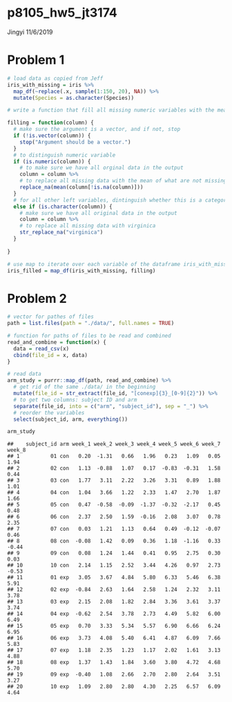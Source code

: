 p8105\_hw5\_jt3174
================
Jingyi
11/6/2019

# Problem 1

``` r
# load data as copied from Jeff
iris_with_missing = iris %>% 
  map_df(~replace(.x, sample(1:150, 20), NA)) %>%
  mutate(Species = as.character(Species))
```

``` r
# write a function that fill all missing numeric variables with the mean of non-missing values and all missing categorical variables with virginica

filling = function(column) {
  # make sure the argument is a vector, and if not, stop
  if (!is.vector(column)) {
    stop("Argument should be a vector.")
  }
  # to distinguish numeric variable 
  if (is.numeric(column)) {
    # to make sure we have all orginal data in the output
    column = column %>% 
    # to replace all missing data with the mean of what are not missing in the vector argument
    replace_na(mean(column[!is.na(column)])) 
  }
  # for all other left variables, dintinguish whether this is a categorical variable
  else if (is.character(column)) {
    # make sure we have all original data in the output
    column = column %>% 
    # to replace all missing data with virginica
    str_replace_na("virginica") 
  }
  
}

# use map to iterate over each variable of the dataframe iris_with_missing with filling function that I just wrote above and return a dataframe called iris_filled
iris_filled = map_df(iris_with_missing, filling)
```

# Problem 2

``` r
# vector for pathes of files
path = list.files(path = "./data/", full.names = TRUE)

# function for paths of files to be read and combined
read_and_combine = function(x) {
  data = read_csv(x)
  cbind(file_id = x, data)
}

# read data
arm_study = purrr::map_df(path, read_and_combine) %>% 
  # get rid of the same ./data/ in the beginning
  mutate(file_id = str_extract(file_id, "[conexp]{3}_[0-9]{2}")) %>% 
  # to get two columns: subject ID and arm
  separate(file_id, into = c("arm", "subject_id"), sep = "_") %>% 
  # reorder the variables
  select(subject_id, arm, everything())

arm_study
```

    ##    subject_id arm week_1 week_2 week_3 week_4 week_5 week_6 week_7 week_8
    ## 1          01 con   0.20  -1.31   0.66   1.96   0.23   1.09   0.05   1.94
    ## 2          02 con   1.13  -0.88   1.07   0.17  -0.83  -0.31   1.58   0.44
    ## 3          03 con   1.77   3.11   2.22   3.26   3.31   0.89   1.88   1.01
    ## 4          04 con   1.04   3.66   1.22   2.33   1.47   2.70   1.87   1.66
    ## 5          05 con   0.47  -0.58  -0.09  -1.37  -0.32  -2.17   0.45   0.48
    ## 6          06 con   2.37   2.50   1.59  -0.16   2.08   3.07   0.78   2.35
    ## 7          07 con   0.03   1.21   1.13   0.64   0.49  -0.12  -0.07   0.46
    ## 8          08 con  -0.08   1.42   0.09   0.36   1.18  -1.16   0.33  -0.44
    ## 9          09 con   0.08   1.24   1.44   0.41   0.95   2.75   0.30   0.03
    ## 10         10 con   2.14   1.15   2.52   3.44   4.26   0.97   2.73  -0.53
    ## 11         01 exp   3.05   3.67   4.84   5.80   6.33   5.46   6.38   5.91
    ## 12         02 exp  -0.84   2.63   1.64   2.58   1.24   2.32   3.11   3.78
    ## 13         03 exp   2.15   2.08   1.82   2.84   3.36   3.61   3.37   3.74
    ## 14         04 exp  -0.62   2.54   3.78   2.73   4.49   5.82   6.00   6.49
    ## 15         05 exp   0.70   3.33   5.34   5.57   6.90   6.66   6.24   6.95
    ## 16         06 exp   3.73   4.08   5.40   6.41   4.87   6.09   7.66   5.83
    ## 17         07 exp   1.18   2.35   1.23   1.17   2.02   1.61   3.13   4.88
    ## 18         08 exp   1.37   1.43   1.84   3.60   3.80   4.72   4.68   5.70
    ## 19         09 exp  -0.40   1.08   2.66   2.70   2.80   2.64   3.51   3.27
    ## 20         10 exp   1.09   2.80   2.80   4.30   2.25   6.57   6.09   4.64
